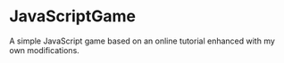 # JavaScriptGame
A simple JavaScript game based on an online tutorial enhanced with my own modifications.
